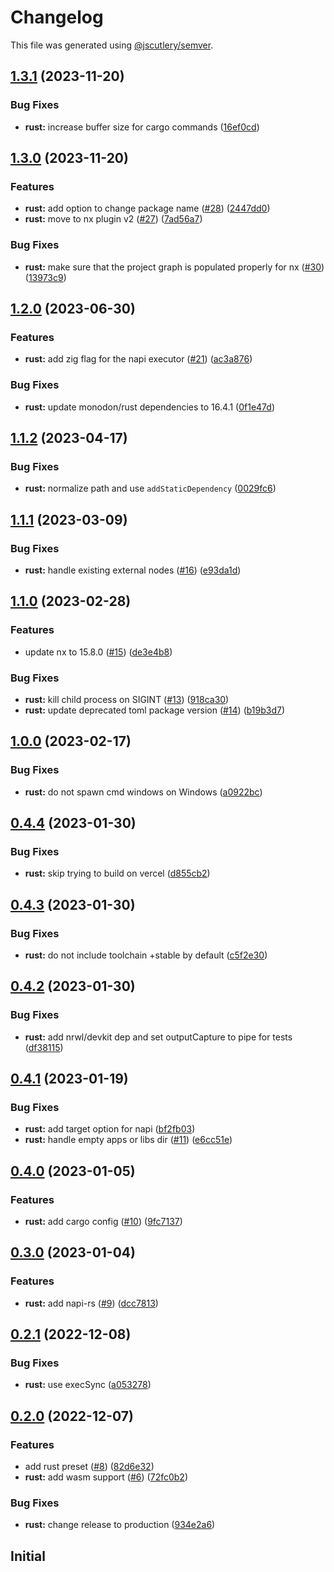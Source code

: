 # Changelog

This file was generated using [@jscutlery/semver](https://github.com/jscutlery/semver).

## [1.3.1](https://github.com/Cammisuli/monodon/compare/rust-1.3.0...rust-1.3.1) (2023-11-20)


### Bug Fixes

* **rust:** increase buffer size for cargo commands ([16ef0cd](https://github.com/Cammisuli/monodon/commit/16ef0cdfe1a65492ab7429540fee0c9493d22250))

## [1.3.0](https://github.com/Cammisuli/monodon/compare/rust-1.2.0...rust-1.3.0) (2023-11-20)


### Features

* **rust:** add option to change package name ([#28](https://github.com/Cammisuli/monodon/issues/28)) ([2447dd0](https://github.com/Cammisuli/monodon/commit/2447dd01e69759963b2f9b6d5b66f7a2263ca8b3))
* **rust:** move to nx plugin v2 ([#27](https://github.com/Cammisuli/monodon/issues/27)) ([7ad56a7](https://github.com/Cammisuli/monodon/commit/7ad56a7113405e8e5a9facecd0152e7940ce548b))


### Bug Fixes

* **rust:** make sure that the project graph is populated properly for nx ([#30](https://github.com/Cammisuli/monodon/issues/30)) ([13973c9](https://github.com/Cammisuli/monodon/commit/13973c90a65a08b70d2b6f439cf1ff403c7071ea))

## [1.2.0](https://github.com/Cammisuli/monodon/compare/rust-1.1.2...rust-1.2.0) (2023-06-30)


### Features

* **rust:** add zig flag for the napi executor ([#21](https://github.com/Cammisuli/monodon/issues/21)) ([ac3a876](https://github.com/Cammisuli/monodon/commit/ac3a876f7a74fbbee90285ada58cf8999afe884c))


### Bug Fixes

* **rust:** update monodon/rust dependencies to 16.4.1 ([0f1e47d](https://github.com/Cammisuli/monodon/commit/0f1e47d67f6619ecfeb473b33b2d0562822952b1))

## [1.1.2](https://github.com/Cammisuli/monodon/compare/rust-1.1.1...rust-1.1.2) (2023-04-17)


### Bug Fixes

* **rust:** normalize path and use `addStaticDependency` ([0029fc6](https://github.com/Cammisuli/monodon/commit/0029fc6e5735dad6ffef71807c51df21bafabd38))

## [1.1.1](https://github.com/Cammisuli/monodon/compare/rust-1.1.0...rust-1.1.1) (2023-03-09)


### Bug Fixes

* **rust:** handle existing external nodes ([#16](https://github.com/Cammisuli/monodon/issues/16)) ([e93da1d](https://github.com/Cammisuli/monodon/commit/e93da1db5decc68d7424945b329a92e78e072fe1))

## [1.1.0](https://github.com/Cammisuli/monodon/compare/rust-1.0.0...rust-1.1.0) (2023-02-28)


### Features

* update nx to 15.8.0 ([#15](https://github.com/Cammisuli/monodon/issues/15)) ([de3e4b8](https://github.com/Cammisuli/monodon/commit/de3e4b8aada8e3ca4fa30f019bfb65e43a82747b))


### Bug Fixes

* **rust:** kill child process on SIGINT ([#13](https://github.com/Cammisuli/monodon/issues/13)) ([918ca30](https://github.com/Cammisuli/monodon/commit/918ca30562c4df4b0d2854b18ec311072ec7ff61))
* **rust:** update deprecated toml package version ([#14](https://github.com/Cammisuli/monodon/issues/14)) ([b19b3d7](https://github.com/Cammisuli/monodon/commit/b19b3d71889583ab03304a9f339d38f33eb14524))

## [1.0.0](https://github.com/Cammisuli/monodon/compare/rust-0.4.4...rust-1.0.0) (2023-02-17)


### Bug Fixes

* **rust:** do not spawn cmd windows on Windows ([a0922bc](https://github.com/Cammisuli/monodon/commit/a0922bc110c2c756a83c6bc7fcada661ccb819df))

## [0.4.4](https://github.com/Cammisuli/monodon/compare/rust-0.4.3...rust-0.4.4) (2023-01-30)


### Bug Fixes

* **rust:** skip trying to build on vercel ([d855cb2](https://github.com/Cammisuli/monodon/commit/d855cb2ac917bed9666177afe4ac08686c57d6e9))

## [0.4.3](https://github.com/Cammisuli/monodon/compare/rust-0.4.2...rust-0.4.3) (2023-01-30)


### Bug Fixes

* **rust:** do not include toolchain +stable by default ([c5f2e30](https://github.com/Cammisuli/monodon/commit/c5f2e30c385153fb87e07442f0276189f84bbd0b))

## [0.4.2](https://github.com/Cammisuli/monodon/compare/rust-0.4.1...rust-0.4.2) (2023-01-30)


### Bug Fixes

* **rust:** add nrwl/devkit dep and set outputCapture to pipe for tests ([df38115](https://github.com/Cammisuli/monodon/commit/df3811520bb53a681e8330ffbc7d54df6fdbcd54))

## [0.4.1](https://github.com/Cammisuli/monodon/compare/rust-0.4.0...rust-0.4.1) (2023-01-19)


### Bug Fixes

* **rust:** add target option for napi ([bf2fb03](https://github.com/Cammisuli/monodon/commit/bf2fb038042d2ba6f03b0e4eb4db2ccd57852a84))
* **rust:** handle empty apps or libs dir ([#11](https://github.com/Cammisuli/monodon/issues/11)) ([e6cc51e](https://github.com/Cammisuli/monodon/commit/e6cc51ee888a8fa798c33f9cc88962b0bffe0b6c))

## [0.4.0](https://github.com/Cammisuli/monodon/compare/rust-0.3.0...rust-0.4.0) (2023-01-05)


### Features

* **rust:** add cargo config ([#10](https://github.com/Cammisuli/monodon/issues/10)) ([9fc7137](https://github.com/Cammisuli/monodon/commit/9fc713754636b6c190e36a6b01d884b912383245))

## [0.3.0](https://github.com/Cammisuli/monodon/compare/rust-0.2.1...rust-0.3.0) (2023-01-04)


### Features

* **rust:** add napi-rs ([#9](https://github.com/Cammisuli/monodon/issues/9)) ([dcc7813](https://github.com/Cammisuli/monodon/commit/dcc7813d7b179d0af69423f44d5012e31cc2445f))

## [0.2.1](https://github.com/Cammisuli/monodon/compare/rust-0.2.0...rust-0.2.1) (2022-12-08)


### Bug Fixes

* **rust:** use execSync ([a053278](https://github.com/Cammisuli/monodon/commit/a05327892805d5944dcdc493ec7d6ee6fbc23ecf))

## [0.2.0](https://github.com/Cammisuli/monodon/compare/rust-0.1.0...rust-0.2.0) (2022-12-07)


### Features

* add rust preset ([#8](https://github.com/Cammisuli/monodon/issues/8)) ([82d6e32](https://github.com/Cammisuli/monodon/commit/82d6e32235b4e56810276db01c5276ec39273053))
* **rust:** add wasm support ([#6](https://github.com/Cammisuli/monodon/issues/6)) ([72fc0b2](https://github.com/Cammisuli/monodon/commit/72fc0b28a8f4b261c902d638fd982b2b6ba3410f))


### Bug Fixes

* **rust:** change release to production ([934e2a6](https://github.com/Cammisuli/monodon/commit/934e2a64c740485b395ead0e4cc881eba3e9e404))

## Initial
